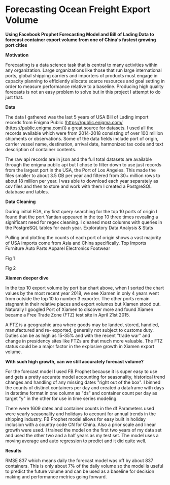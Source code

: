 
# Forecasting Ocean Freight Export Volume

__Using Facebook Prophet Forecasting Model and Bill of Lading Data to forecast container export volume from one of China's fastest growing port cities__

__Motivation__

Forecasting is a data science task that is central to many activities within any organization. Large organizations like those that run large international ports, global shipping carriers and importers of products must engage in capacity planning to efficiently allocate scarce resources and goal setting in order to measure performance relative to a baseline. Producing high quality forecasts is not an easy problem to solve but in this project I attempt to do just that.

__Data__

The data I gathered was the last 5 years of USA Bill of Lading import records from Enigma Public (https://public.enigma.com/ (https://public.enigma.com/)) a great source for datasets. I used all the records available which were from 2014-2018 consisting of over 100 million shipments or observations. Some of the data fields include port of origin, carrier vessel name, destination, arrival date, harmonized tax code and text description of container contents.

The raw api records are in json and the full total datasets are available through the enigma public api but I chose to filter down to use just records from the largest port in the USA, the Port of Los Angeles. This made the files smaller to about 3.5 GB per year and filtered from 30+ million rows to about 18 million per year. I was able to download each year separately as csv files and then to store and work with them I created a PostgreSQL database and tables.

__Data Cleaning__

During initial EDA, my first query searching for the top 10 ports of origin I found that the port Yantian appeared in the top 10 three times revealing a significant need for regex cleaning. I cleaned most columns with queries in the PostgreSQL tables for each year.
Exploratory Data Analysis & Stats

Pulling and plotting the counts of each port of origin shows a vast majority of USA imports come from Asia and China specifically. Top Imports Furniture Auto Parts Apparel Electronics Footwear  

Fig 1

Fig 2
   
 __Xiamen deeper dive__
 
In the top 10 export volume by port bar chart above, when I sorted the chart values by the most recent year 2018, we see Xiamen in only 4 years went from outside the top 10 to number 3 exporter. The other ports remain stagnant in their relative places and export volumes but Xiamen stood out. Naturally I googled Port of Xiamen to discover more and found Xiamen became a Free Trade Zone (FTZ) test site in April 21st 2015.

A FTZ is a geographic area where goods may be landed, stored, handled, manufactured and re- exported, generally not subject to customs duty. Duties can be as high as 15-35% and with the recent "trade war" and change in presidency sites like FTZs are that much more valuable. The FTZ status could be a major factor in the explosive growth in Xiamen export volume.

__With such high growth, can we still accurately forecast volume?__

For the forecast model I used FB Prophet because it is super easy to use and gets a pretty accurate model accounting for seasonality, historical trend changes and handling of any missing dates "right out of the box". I binned the counts of distinct containers per day and created a dataframe with days in datetime format in one column as "ds" and container count per day as target "y" in the other for use in time series modeling.
 
There were 1609 dates and container counts in the df Parameters used were yearly seasonality and holidays to account for annual trends in the shipping industry. FB Prophet model allows for easy built in holiday inclusion with a country code CN for China. Also a prior scale and linear growth were used. I trained the model on the first two years of my data set and used the other two and a half years as my test set. The model uses a moving average and auto regression to predict and it did quite well.

__Results__

RMSE 837 which means daily the forecast model was off by about 837 containers. This is only about 7% of the daily volume so the model is useful to predict the future volume and can be used as a baseline for decision making and performance metrics going forward. 
